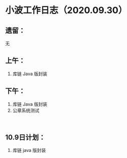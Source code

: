 # 小波工作日志（2020.09.30）

## 遗留：

无
<br/>


## 上午：
1. 库链 Java 版封装


## 下午：
1. 库链 Java 版封装
2. 公章系统测试

   

<br/>  

## 10.9日计划：
1. 库链 java 版封装

